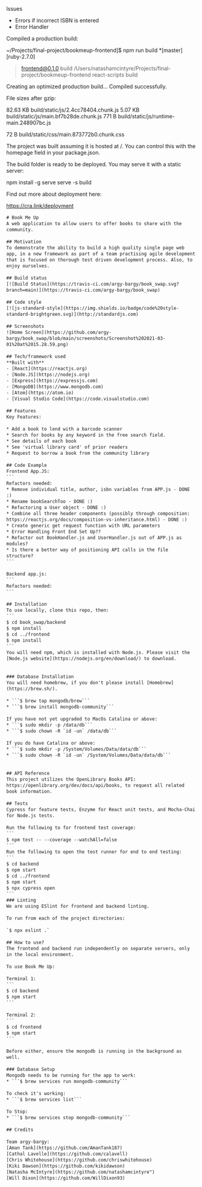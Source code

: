 Issues
* Errors if incorrect ISBN is entered
* Error Handler

Compiled a production build:

~/Projects/final-project/bookmeup-frontend]$ npm run build                                          *[master][ruby-2.7.0]

> frontend@0.1.0 build /Users/natashamcintyre/Projects/final-project/bookmeup-frontend
> react-scripts build

Creating an optimized production build...
Compiled successfully.

File sizes after gzip:

  82.63 KB  build/static/js/2.4cc78404.chunk.js
  5.07 KB   build/static/js/main.bf7b28de.chunk.js
  771 B     build/static/js/runtime-main.248907bc.js

  72 B      build/static/css/main.873772b0.chunk.css

The project was built assuming it is hosted at /.
You can control this with the homepage field in your package.json.

The build folder is ready to be deployed.
You may serve it with a static server:

  npm install -g serve
  serve -s build

Find out more about deployment here:

  https://cra.link/deployment


    # Book Me Up
    A web application to allow users to offer books to share with the community.

    ## Motivation
    To demonstrate the ability to build a high quality single page web app, in a new framework as part of a team practising agile development that is focused on thorough test driven development process. Also, to enjoy ourselves.

    ## Build status
    [![Build Status](https://travis-ci.com/argy-bargy/book_swap.svg?branch=main)](https://travis-ci.com/argy-bargy/book_swap)

    ## Code style
    [![js-standard-style](https://img.shields.io/badge/code%20style-standard-brightgreen.svg)](http://standardjs.com)

    ## Screenshots
    ![Home Screen](https://github.com/argy-bargy/book_swap/blob/main/screenshots/Screenshot%202021-03-01%20at%2015.28.59.png)

    ## Tech/framework used
    **Built with**
    - [React](https://reactjs.org)
    - [Node.JS](https://nodejs.org)
    - [Express](https://expressjs.com)
    - [MongoDB](https://www.mongodb.com)
    - [Atom](https://atom.io)
    - [Visual Studio Code](https://code.visualstudio.com)

    ## Features
    Key Features:

    * Add a book to lend with a barcode scanner
    * Search for books by any keyword in the free search field.
    * See details of each book
    * See 'virtual library card' of prior readers
    * Request to borrow a book from the community library

    ## Code Example
    Frontend App.JS:
    ```
    Refactors needed:
    * Remove individual title, author, isbn variables from APP.js - DONE :)
    * Rename bookSearchToo - DONE :)
    * Refactoring a User object - DONE :)
    * Combine all three header components (possibly through composition: https://reactjs.org/docs/composition-vs-inheritance.html) - DONE :)
    * Create generic get request function with URL parameters
    * Error Handling Front End Set Up??
    * Refactor out BookHandler.js and UserHandler.js out of APP.js as modules?
    * Is there a better way of positioning API calls in the file structure?
    ```

    Backend app.js:
    ```
    Refactors needed:
    ```

    ## Installation
    To use locally, clone this repo, then:
    ```
    $ cd book_swap/backend
    $ npm install
    $ cd ../frontend
    $ npm install
    ```
    You will need npm, which is installed with Node.js. Please visit the [Node.js website](https://nodejs.org/en/download/) to download.


    ### Database Installation
    You will need homebrew, if you don't please install [Homebrew](https://brew.sh/).

    * ```$ brew tap mongodb/brew```
    * ```$ brew install mongodb-community```

    If you have not yet upgraded to MacOs Catalina or above:
    * ```$ sudo mkdir -p /data/db```
    * ```$ sudo chown -R `id -un` /data/db```

    If you do have Catalina or above:
    * ```$ sudo mkdir -p /System/Volumes/Data/data/db```
    * ```$ sudo chown -R `id -un` /System/Volumes/Data/data/db```


    ## API Reference
    This project utilizes the OpenLibrary Books API: https://openlibrary.org/dev/docs/api/books, to request all related book information.

    ## Tests
    Cypress for feature tests, Enzyme for React unit tests, and Mocha-Chai for Node.js tests.

    Run the following to for frontend test coverage:
    ```
    $ npm test -- --coverage --watchAll=false
    ```
    Run the following to open the test runner for end to end testing:
    ```
    $ cd backend
    $ npm start
    $ cd ../frontend
    $ npm start
    $ npx cypress open
    ```
    ### Linting
    We are using ESlint for frontend and backend linting.

    To run from each of the project directories:

    `$ npx eslint .`

    ## How to use?
    The frontend and backend run independently on separate servers, only in the local environment.

    To use Book Me Up:

    Terminal 1:
    ```
    $ cd backend
    $ npm start
    ```

    Terminal 2:
    ```
    $ cd frontend
    $ npm start
    ```

    Before either, ensure the mongodb is running in the background as well.

    ### Database Setup
    Mongodb needs to be running for the app to work:
    * ```$ brew services run mongodb-community```

    To check it's working:
    * ```$ brew services list```

    To Stop:
    * ```$ brew services stop mongodb-community```

    ## Credits

    Team argy-bargy:
    [Aman Tank](https://github.com/AmanTank187)
    [Cathal Lavelle](https://github.com/calavell)
    [Chris Whitehouse](https://github.com/chriswhitehouse)
    [Kiki Dawson](https://github.com/kikidawson)
    [Natasha McIntyre](https://github.com/natashamcintyre")
    [Will Dixon](https://github.com/WillDixon93)
